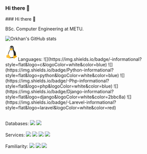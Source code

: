 ### Hi there 👋

<!--
**OrkhanS/OrkhanS** is a ✨ _special_ ✨ repository because its `README.md` (this file) appears on your GitHub profile.


- 🔭 I’m currently working on ...
- 🌱 I’m currently learning ...
- ⚡ Fun fact: ...
-->### Hi there 👋
BSc. Computer Engineering at METU.


![Orkhan's GitHub stats](https://github-readme-stats.vercel.app/api?username=orkhanS&show_icons=true&count_private=true&theme=radical&)

<img align="left" alt="Git" width="40px" height="40px" src="https://github.com/OrkhanS/OrkhanS/raw/main/linux.png" />
<br><br>
Languages:
![](https://img.shields.io/badge/-informational?style=flat&logo=c&logoColor=white&color=blue)
![](https://img.shields.io/badge/Python-informational?style=flat&logo=python&logoColor=white&color=blue)
![](https://img.shields.io/badge/-Php-informational?style=flat&logo=php&logoColor=white&color=blue)
![](https://img.shields.io/badge/Django-informational?style=flat&logo=django&logoColor=white&color=2bbc8a)
![](https://img.shields.io/badge/-Larevel-informational?style=flat&logo=laravel&logoColor=white&color=red)
<br><br>

Databases:
![](https://img.shields.io/badge/-MySQL-informational?style=flat&logo=mysql&logoColor=white&color=orange)
![](https://img.shields.io/badge/-PostgreSQL-informational?style=flat&logo=postgresql&logoColor=white&color=blue)
<br><br>
Services:
![](https://img.shields.io/badge/-AWS.EC2-informational?style=flat&logo=amazon-aws&logoColor=white&color=232F3E)
![](https://img.shields.io/badge/-AWS.S3-informational?style=flat&logo=amazon-s3&logoColor=white&color=red)
![](https://img.shields.io/badge/-Google.Compute-informational?style=flat&logo=google-cloud&logoColor=white&color=4285F4)
![](https://img.shields.io/badge/-Google.Storages-informational?style=flat&logo=icloud&logoColor=white&color=4285F4)
<br><br>
Familiarity:
![](https://img.shields.io/badge/HTML-informational?style=flat&logo=html&logoColor=white&color=2bbc8a)
![](https://img.shields.io/badge/JavaScript-informational?style=flat&logo=javascript&logoColor=white&color=orange)
![](https://img.shields.io/badge/Flutter-informational?style=flat&logo=flutter&logoColor=white&color=blue)

